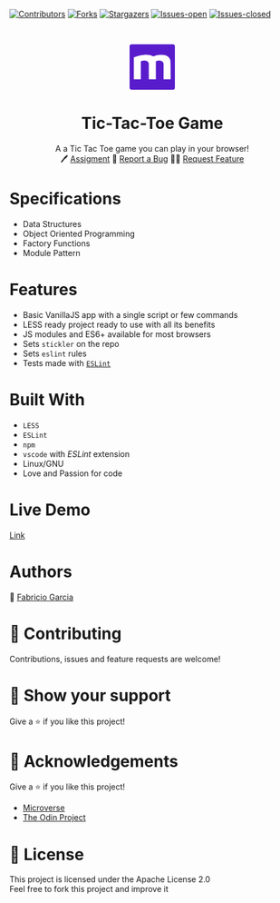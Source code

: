 <!-- PROJECT SHIELDS -->
<!--
*** "reference style" links are used for readability.
*** Reference links are enclosed in brackets [ ] instead of parentheses ( ).
*** See the bottom of this document for the declaration of the reference variables
*** for contributors-url, forks-url, etc. This is an optional, concise syntax you may use.
*** https://www.markdownguide.org/basic-syntax/#reference-style-links
-->

[![Contributors][contributors-shield]][contributors-url]
[![Forks][forks-shield]][forks-url]
[![Stargazers][stars-shield]][stars-url]
[![Issues-open][issues-open-shield]][issues-open-url]
[![Issues-closed][issues-closed-shield]][issues-closed-url]

<!-- PROJECT LOGO -->
<br />
<p align="center">
  <a href="https://www.microverse.org/">
    <img src="img/microverse.png" alt="Logo" width="80" height="80">
  </a>

  <h1 align="center">
	Tic-Tac-Toe Game
  </h1>

  <p align="center">
    A a Tic Tac Toe game you can play in your browser!
    <br />
	  🖊️
    <a href="https://www.theodinproject.com/courses/javascript/lessons/tic-tac-toe-javascript">Assigment</a>
    🐞
    <a href="https://github.com/fabricio-garcia/tic-tac-toe-js/issues">Report a Bug</a>
    🙋‍♂️
    <a href="https://github.com/fabricio-garcia/tic-tac-toe-js/issues">Request Feature</a>
  </p>
</p>

# Specifications

- Data Structures
- Object Oriented Programming
- Factory Functions
- Module Pattern


# Features

- Basic VanillaJS app with a single script or few commands
- LESS ready project ready to use with all its benefits
- JS modules and ES6+ available for most browsers
- Sets `stickler` on the repo
- Sets `eslint` rules
- Tests made with [`ESLint`](https://eslint.org/)

# Built With

- `LESS`
- `ESLint`
- `npm`
- `vscode` with _ESLint_ extension
- Linux/GNU
- Love and Passion for code

# Live Demo

[Link](https://fabricio-garcia.github.io/tic-tac-toe-js/)

# Authors

👨 [Fabricio Garcia](https://github.com/fabricio-garcia)

# 🤝 Contributing

Contributions, issues and feature requests are welcome!

# 🤗 Show your support

Give a ⭐️ if you like this project!

# 🏅 Acknowledgements

Give a ⭐️ if you like this project!

- [Microverse](https://www.microverse.org/)
- [The Odin Project](https://www.theodinproject.com/)

# 📝 License

This project is licensed under the Apache License 2.0\
Feel free to fork this project and improve it

<!-- MARKDOWN LINKS & IMAGES -->
<!-- https://www.markdownguide.org/basic-syntax/#reference-style-links -->

[contributors-shield]: https://img.shields.io/github/contributors/fabricio-garcia/tic-tac-toe-js?style=plastic
[contributors-url]: https://github.com/fabricio-garcia/tic-tac-toe-js/graphs/contributors
[forks-shield]: https://img.shields.io/github/forks/fabricio-garcia/tic-tac-toe-js?style=plastic
[forks-url]: https://github.com/fabricio-garcia/tic-tac-toe-js/network/members
[stars-shield]: https://img.shields.io/github/stars/fabricio-garcia/tic-tac-toe-js?style=plastic
[stars-url]: https://github.com/fabricio-garcia/tic-tac-toe-js/stargazers
[issues-open-shield]: https://img.shields.io/github/issues/fabricio-garcia/tic-tac-toe-js?style=plastic
[issues-closed-url]: https://github.com/fabricio-garcia/tic-tac-toe-js/issues
[issues-closed-shield]: https://img.shields.io/github/issues-closed/fabricio-garcia/tic-tac-toe-js?style=plastic
[issues-open-url]: https://github.com/fabricio-garcia/tic-tac-toe-js/issues
